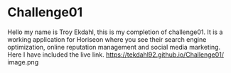 # Challenge01
Hello my name is Troy Ekdahl, this is my completion of challenge01. It is a working application for Horiseon where you see their search engine optimization, online reputation management and social media marketing. Here I have included the live link. https://tekdahl92.github.io/Challenge01/
image.png